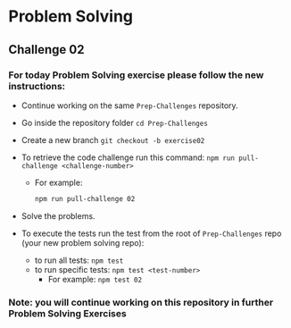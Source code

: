 # Problem Solving

## Challenge 02

### For today Problem Solving exercise please follow the new instructions:


- Continue working on the same `Prep-Challenges` repository.

- Go inside the repository folder `cd Prep-Challenges` 

- Create a new branch `git checkout -b exercise02`

- To retrieve the code challenge run this command: `npm run pull-challenge <challenge-number>`

  - For example:

    ```bash
    npm run pull-challenge 02
    ```


- Solve the problems.

- To execute the tests run the test from the root of `Prep-Challenges` repo (your new problem solving repo):

  - to run all tests: `npm test`
  - to run specific tests: `npm test <test-number>`
    - For example: `npm test 02`

### Note: you will continue working on this repository in further Problem Solving Exercises 